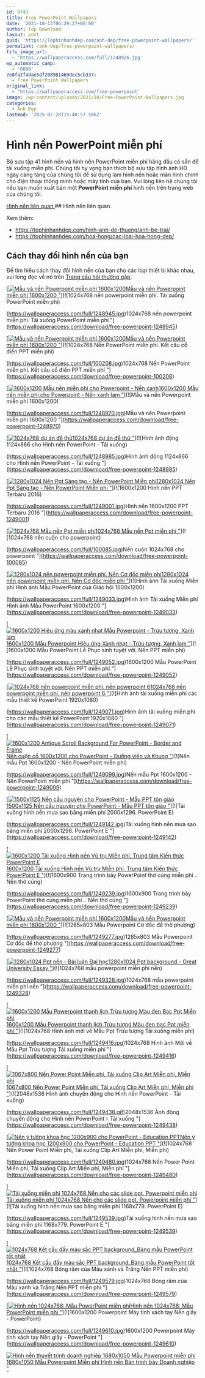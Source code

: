 ```yaml
---
id: 8743
title: Free PowerPoint Wallpapers
date: '2021-10-13T06:29:27+00:00'
author: Top Download
layout: post
guid: 'https://Tophinhanhdep.com/anh-dep/free-powerpoint-wallpapers/'
permalink: /anh-dep/free-powerpoint-wallpapers/
fifu_image_url:
  - 'https://wallpaperaccess.com/full/1248926.jpg'
wp_automatic_camp:
  - '8098'
7e8fa2f4dae5df208981469dec5cb337:
  - Free PowerPoint Wallpapers
original_link:
  - 'https://wallpaperaccess.com/free-powerpoint'
image: /wp-content/uploads/2021/10/Free-PowerPoint-Wallpapers.jpg
categories:
  - Ảnh Đẹp
lastmod: '2025-02-28T15:40:57.506Z'
---
```

# Hình nền PowerPoint miễn phí

Bộ sưu tập 41 hình nền và hình nền PowerPoint miễn phí hàng đầu có sẵn để tải xuống miễn phí. Chúng tôi hy vọng bạn thích bộ sưu tập hình ảnh HD ngày càng tăng của chúng tôi để sử dụng làm hình nền hoặc màn hình chính cho điện thoại thông minh hoặc máy tính của bạn. Vui lòng liên hệ chúng tôi nếu bạn muốn xuất bản một **PowerPoint miễn phí** hình nền trên trang web của chúng tôi.

[Hình nền liên quan ](#related) ## Hình nền liên quan.

   
 Xem thêm:

   
- <https://tophinhanhdep.com/hinh-anh-de-thuong/anh-be-trai/>
- <https://tophinhanhdep.com/hoa-hong/cac-loai-hoa-hong-dep/>

## Cách thay đổi hình nền của bạn

Để tìm hiểu cách thay đổi hình nền của bạn cho các loại thiết bị khác nhau, vui lòng đọc về nó trên [Trang câu hỏi thường gặp](https://tophinhanhdep.com/faq/).

  
[[![Mẫu và nền Powerpoint miễn phí 1600x1200](https://wallpaperaccess.com/full/1248926.jpg)Mẫu và nền Powerpoint miễn phí 1600x1200 "](https://wallpaperaccess.com/download/free-powerpoint-1248926)](![1024x768 nền powerpoint miễn phí.  Tải xuống PowerPoint miễn phí)

(https://wallpaperaccess.com/full/1248945.jpg)1024x768 nền powerpoint miễn phí. Tải xuống PowerPoint miễn phí "](https://wallpaperaccess.com/download/free-powerpoint-1248945)

[[![Mẫu và nền Powerpoint miễn phí 1600x1200](https://wallpaperaccess.com/full/1248947.jpg)Mẫu và nền Powerpoint miễn phí 1600x1200 "](https://wallpaperaccess.com/download/free-powerpoint-1248947)](![1024x768 Nền PowerPoint miễn phí.  Kết cấu cổ điển PPT miễn phí)

(https://wallpaperaccess.com/full/100208.jpg)1024x768 Nền PowerPoint miễn phí. Kết cấu cổ điển PPT miễn phí "](https://wallpaperaccess.com/download/free-powerpoint-100208)

[[![1600x1200 Mẫu nền miễn phí cho Powerpoint - Nền xanh](https://wallpaperaccess.com/full/1248963.jpg)1600x1200 Mẫu nền miễn phí cho Powerpoint - Nền xanh lam "](https://wallpaperaccess.com/download/free-powerpoint-1248963)](![Mẫu và nền Powerpoint miễn phí 1600x1200)

(https://wallpaperaccess.com/full/1248970.jpg)Mẫu và nền Powerpoint miễn phí 1600x1200 "](https://wallpaperaccess.com/download/free-powerpoint-1248970)

[[![1024x768 dự án để thử](https://wallpaperaccess.com/full/1248984.jpg)1024x768 dự án để thử "](https://wallpaperaccess.com/download/free-powerpoint-1248984)](![Hình ảnh động 1124x866 cho Hình nền PowerPoint - Tải xuống)

(https://wallpaperaccess.com/full/1248985.jpg)Hình ảnh động 1124x866 cho Hình nền PowerPoint - Tải xuống "](https://wallpaperaccess.com/download/free-powerpoint-1248985)

[[![1280x1024 Nền Ppt Sáng tạo - Nền PowerPoint Miễn phí](https://wallpaperaccess.com/full/1248987.jpg)1280x1024 Nền Ppt Sáng tạo - Nền PowerPoint Miễn phí "](https://wallpaperaccess.com/download/free-powerpoint-1248987)](![1600x1200 Hình nền PPT Terbaru 2016)

(https://wallpaperaccess.com/full/1249001.jpg)Hình nền 1600x1200 PPT Terbaru 2016 "](https://wallpaperaccess.com/download/free-powerpoint-1249001)

[[![1024x768 Mẫu nền Ppt miễn phí](https://wallpaperaccess.com/full/1249003.jpg)1024x768 Mẫu nền Ppt miễn phí "](https://wallpaperaccess.com/download/free-powerpoint-1249003)](![1024x768 nền cuộn cho powerpoint)

(https://wallpaperaccess.com/full/100085.jpg)Nền cuộn 1024x768 cho powerpoint "](https://wallpaperaccess.com/download/free-powerpoint-100085)

[[![1280x1024 nền powerpoint miễn phí.  Nền Cơ đốc miễn phí](https://wallpaperaccess.com/full/1249011.jpg)1280x1024 nền powerpoint miễn phí. Nền Cơ đốc miễn phí "](https://wallpaperaccess.com/download/free-powerpoint-1249011)](![Hình ảnh Tải xuống Miễn phí Hình ảnh Mẫu PowerPoint của Giáo hội 1600x1200)

(https://wallpaperaccess.com/full/1249033.jpg)Hình ảnh Tải xuống Miễn phí Hình ảnh Mẫu PowerPoint 1600x1200 "](https://wallpaperaccess.com/download/free-powerpoint-1249033)

[[![1600x1200 Hiệu ứng màu xanh nhạt Mẫu Powerpoint - Trừu tượng, Xanh lam](https://wallpaperaccess.com/full/1249046.jpg)1600x1200 Mẫu Powerpoint Hiệu ứng Xanh nhạt - Trừu tượng, Xanh lam "](https://wallpaperaccess.com/download/free-powerpoint-1249046)](![1600x1200 Mẫu PowerPoint Lễ Phục sinh tuyệt vời.  Nền PPT miễn phí)

(https://wallpaperaccess.com/full/1249052.jpg)1600x1200 Mẫu PowerPoint Lễ Phục sinh tuyệt vời. Nền PPT miễn phí "](https://wallpaperaccess.com/download/free-powerpoint-1249052)

[[![1024x768 nền powerpoint miễn phí.  nền powerpoint 6](https://wallpaperaccess.com/full/1249068.jpg)1024x768 nền powerpoint miễn phí. nền powerpoint 6 "](https://wallpaperaccess.com/download/free-powerpoint-1249068)](![Hình ảnh tải xuống miễn phí các mẫu thiết kế PowerPoint 1920x1080)

(https://wallpaperaccess.com/full/1249071.jpg)Hình ảnh tải xuống miễn phí cho các mẫu thiết kế PowerPoint 1920x1080 "](https://wallpaperaccess.com/download/free-powerpoint-1249071)

[[![1600x1200 Antique Scroll Background For PowerPoint - Border and Frame](https://wallpaperaccess.com/full/1249074.jpg)Nền cuộn cổ 1600x1200 cho PowerPoint - Đường viền và Khung "](https://wallpaperaccess.com/download/free-powerpoint-1249074)](![Nền mẫu Ppt 1600x1200 - Nền PowerPoint miễn phí)

(https://wallpaperaccess.com/full/1249099.jpg)Nền mẫu Ppt 1600x1200 - Nền PowerPoint miễn phí "](https://wallpaperaccess.com/download/free-powerpoint-1249099)

[[![1500x1125 Nền cầu nguyện cho PowerPoint - Mẫu PPT tôn giáo](https://wallpaperaccess.com/full/1249113.jpg)1500x1125 Nền cầu nguyện cho PowerPoint - Mẫu PPT tôn giáo "](https://wallpaperaccess.com/download/free-powerpoint-1249113)](![Tải xuống hình nền mưa sao băng miễn phí 2000x1296.  PowerPoint E)

(https://wallpaperaccess.com/full/1249142.jpg)Tải xuống hình nền mưa sao băng miễn phí 2000x1296. PowerPoint E "](https://wallpaperaccess.com/download/free-powerpoint-1249142)

[[![1600x1200 Tải xuống Hình nền Vũ trụ Miễn phí.  Trung tâm Kiến thức PowerPoint E](https://wallpaperaccess.com/full/1249216.jpg)1600x1200 Tải xuống Hình nền Vũ trụ Miễn phí. Trung tâm Kiến thức PowerPoint E "](https://wallpaperaccess.com/download/free-powerpoint-1249216)](![1600x900 Trang trình bày PowerPoint thờ cúng miễn phí .. Nền thờ cúng)

(https://wallpaperaccess.com/full/1249239.jpg)1600x900 Trang trình bày PowerPoint thờ cúng miễn phí .. Nền thờ cúng "](https://wallpaperaccess.com/download/free-powerpoint-1249239)

[[![Mẫu và nền Powerpoint miễn phí 1600x1200](https://wallpaperaccess.com/full/1249246.jpg)Mẫu và nền Powerpoint miễn phí 1600x1200 "](https://wallpaperaccess.com/download/free-powerpoint-1249246)](![1285x803 Mẫu Powerpoint Cơ đốc để thờ phượng)

(https://wallpaperaccess.com/full/1249277.jpg)1285x803 Mẫu Powerpoint Cơ đốc để thờ phượng "](https://wallpaperaccess.com/download/free-powerpoint-1249277)

[[![1280x1024 Ppt nền - Bài luận Đại học](https://wallpaperaccess.com/full/1249309.jpg)1280x1024 Ppt background - Great University Essay "](https://wallpaperaccess.com/download/free-powerpoint-1249309)](![1024x768 mẫu powerpoint miễn phí nền)

(https://wallpaperaccess.com/full/1249328.jpg)1024x768 mẫu powerpoint miễn phí nền "](https://wallpaperaccess.com/download/free-powerpoint-1249328)

[[![1600x1200 Mẫu Powerpoint thanh lịch Trừu tượng Màu đen Bạc Ppt Miễn phí](https://wallpaperaccess.com/full/1249349.jpg)1600x1200 Mẫu Powerpoint thanh lịch Trừu tượng Màu đen bạc Ppt miễn phí "](https://wallpaperaccess.com/download/free-powerpoint-1249349)](![1024x768 Hình ảnh mới về Mẫu Ppt Trừu tượng Tải xuống miễn phí)

(https://wallpaperaccess.com/full/1249416.jpg)1024x768 Hình ảnh Mới về Mẫu Ppt Trừu tượng Tải xuống miễn phí "](https://wallpaperaccess.com/download/free-powerpoint-1249416)

[[![1067x800 Nền Power Point Miễn phí, Tải xuống Clip Art Miễn phí, Miễn phí](https://wallpaperaccess.com/full/1249429.jpg)1067x800 Nền Power Point Miễn phí, Tải xuống Clip Art Miễn phí, Miễn phí "](https://wallpaperaccess.com/download/free-powerpoint-1249429)](![2048x1536 Hình ảnh chuyển động cho Hình nền PowerPoint - Tải xuống)

(https://wallpaperaccess.com/full/1249438.gif)2048x1536 Ảnh động chuyển động cho Hình nền PowerPoint - Tải xuống "](https://wallpaperaccess.com/download/free-powerpoint-1249438)

[[![Nền ý tưởng khoa học 1200x900 cho PowerPoint - Education PPT](https://wallpaperaccess.com/full/1249440.jpg)Nền ý tưởng khoa học 1200x900 cho PowerPoint - Education PPT "](https://wallpaperaccess.com/download/free-powerpoint-1249440)](![1024x768 Nền Power Point Miễn phí, Tải xuống Clip Art Miễn phí, Miễn phí)

(https://wallpaperaccess.com/full/1249480.jpg)1024x768 Nền Power Point Miễn phí, Tải xuống Clip Art Miễn phí, Miễn phí "](https://wallpaperaccess.com/download/free-powerpoint-1249480)

[[![Tải xuống miễn phí 1024x768 Nền cho các slide ppt.  Powerpoint miễn phí](https://wallpaperaccess.com/full/1249492.jpg)Tải xuống miễn phí 1024x768 Nền cho các slide ppt. Powerpoint miễn phí "](https://wallpaperaccess.com/download/free-powerpoint-1249492)](![Tải xuống hình nền mưa sao băng miễn phí 1168x779.  PowerPoint E)

(https://wallpaperaccess.com/full/1249539.jpg)Tải xuống hình nền mưa sao băng miễn phí 1168x779. PowerPoint E "](https://wallpaperaccess.com/download/free-powerpoint-1249539)

[[![1024x768 Kết cấu đầy màu sắc PPT background_Bảng mẫu PowerPoint tốt nhất](https://wallpaperaccess.com/full/1249555.jpg)1024x768 Kết cấu đầy màu sắc PPT background\_Bảng mẫu PowerPoint tốt nhất "](https://wallpaperaccess.com/download/free-powerpoint-1249555)](![1024x768 Bóng râm của Màu xanh và Trắng Nền PPT miễn phí)

(https://wallpaperaccess.com/full/1249579.jpg)1024x768 Bóng râm của Màu xanh và Trắng Nền PPT miễn phí "](https://wallpaperaccess.com/download/free-powerpoint-1249579)

[[![Hình nền 1024x768: Mẫu PowerPoint miễn phí](https://wallpaperaccess.com/full/1249592.jpg)Hình nền 1024x768: Mẫu PowerPoint miễn phí "](https://wallpaperaccess.com/download/free-powerpoint-1249592)](![1600x1200 Powerpoint Máy tính xách tay Nền giấy - PowerPoint)

(https://wallpaperaccess.com/full/1249610.jpg)1600x1200 Powerpoint Máy tính xách tay Nền giấy - PowerPoint "](https://wallpaperaccess.com/download/free-powerpoint-1249610)

[![Hình nền thuyết trình doanh nghiệp 1680x1050 Mẫu Powerpoint miễn phí](https://wallpaperaccess.com/full/1249623.jpg)1680x1050 Mẫu Powerpoint Miễn phí Hình nền Bản trình bày Doanh nghiệp "](https://wallpaperaccess.com/download/free-powerpoint-1249623)
